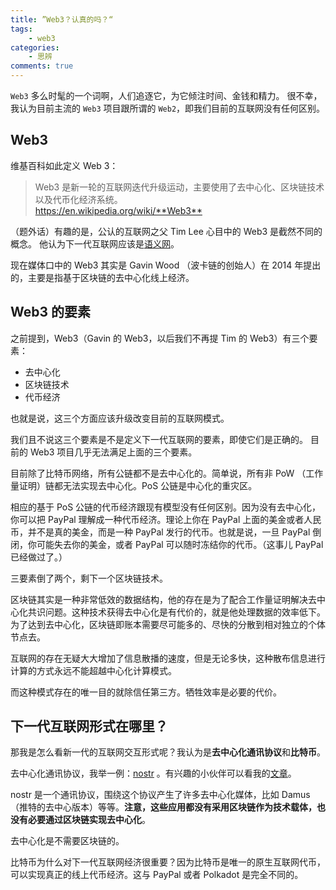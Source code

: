 ```yaml
---
title: ”Web3？认真的吗？“
tags:
    - web3
categories:
    - 思辨
comments: true
---
```


`Web3` 多么时髦的一个词啊，人们追逐它，为它倾注时间、金钱和精力。
很不幸，我认为目前主流的 `Web3` 项目跟所谓的 `Web2`，即我们目前的互联网没有任何区别。

## Web3

维基百科如此定义 Web 3：

> Web3 是新一轮的互联网迭代升级运动，主要使用了去中心化、区块链技术以及代币化经济系统。  
> <https://en.wikipedia.org/wiki/**Web3**>

（题外话）有趣的是，公认的互联网之父 Tim Lee 心目中的 Web3 是截然不同的概念。
他认为下一代互联网应该是[语义网](https://en.wikipedia.org/wiki/Web3)。

现在媒体口中的 Web3 其实是 Gavin Wood （波卡链的创始人）在 2014 年提出的，主要是指基于区块链的去中心化线上经济。

## Web3 的要素

之前提到，Web3（Gavin 的 Web3，以后我们不再提 Tim 的 Web3）有三个要素：

- 去中心化
- 区块链技术
- 代币经济

也就是说，这三个方面应该升级改变目前的互联网模式。

我们且不说这三个要素是不是定义下一代互联网的要素，即使它们是正确的。
目前的 Web3 项目几乎无法满足上面的三个要素。

目前除了比特币网络，所有公链都不是去中心化的。简单说，所有非 PoW （工作量证明）链都无法实现去中心化。PoS 公链是中心化的重灾区。

相应的基于 PoS 公链的代币经济跟现有模型没有任何区别。因为没有去中心化，你可以把 PayPal 理解成一种代币经济。理论上你在 PayPal 上面的美金或者人民币，并不是真的美金，而是一种 PayPal 发行的代币。也就是说，一旦 PayPal 倒闭，你可能失去你的美金，或者 PayPal 可以随时冻结你的代币。（这事儿 PayPal 已经做过了。）

三要素倒了两个，剩下一个区块链技术。

区块链其实是一种非常低效的数据结构，他的存在是为了配合工作量证明解决去中心化共识问题。这种技术获得去中心化是有代价的，就是他处理数据的效率低下。为了达到去中心化，区块链即账本需要尽可能多的、尽快的分散到相对独立的个体节点去。

互联网的存在无疑大大增加了信息散播的速度，但是无论多快，这种散布信息进行计算的方式永远不能超越中心化计算模式。

而这种模式存在的唯一目的就除信任第三方。牺牲效率是必要的代价。

## 下一代互联网形式在哪里？

那我是怎么看新一代的互联网交互形式呢？我认为是**去中心化通讯协议**和**比特币**。

去中心化通讯协议，我举一例：[nostr](https://github.com/nostr-protocol/nostr) 。有兴趣的小伙伴可以看我的[文章](../others/nostr.md)。

nostr 是一个通讯协议，围绕这个协议产生了许多去中心化媒体，比如 Damus （推特的去中心版本）等等。**注意，这些应用都没有采用区块链作为技术载体，也没有必要通过区块链实现去中心化**。

去中心化是不需要区块链的。

比特币为什么对下一代互联网经济很重要？因为比特币是唯一的原生互联网代币，可以实现真正的线上代币经济。这与 PayPal 或者 Polkadot 是完全不同的。